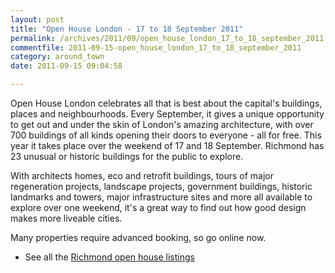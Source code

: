 ```yaml
---
layout: post
title: "Open House London - 17 to 18 September 2011"
permalink: /archives/2011/09/open_house_london_17_to_18_september_2011.html
commentfile: 2011-09-15-open_house_london_17_to_18_september_2011
category: around_town
date: 2011-09-15 09:04:58

---
```


Open House London celebrates all that is best about the capital's buildings, places and neighbourhoods. Every September, it gives a unique opportunity to get out and under the skin of London's amazing architecture, with over 700 buildings of all kinds opening their doors to everyone - all for free. This year it takes place over the weekend of 17 and 18 September. Richmond has 23 unusual or historic buildings for the public to explore.

With architects homes, eco and retrofit buildings, tours of major regeneration projects, landscape projects, government buildings, historic landmarks and towers, major infrastructure sites and more all available to explore over one weekend, it's a great way to find out how good design makes more liveable cities.

Many properties require advanced booking, so go online now.

-   See all the [Richmond open house listings](/l/zUCIZ)
